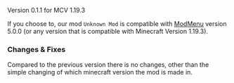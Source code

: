 Version 0.1.1 for MCV 1.19.3

If you choose to, our mod ``Unknown Mod`` is compatible with [ModMenu](https://modrinth.com/mod/modmenu/version/5.0.0) version 5.0.0 (or any version that is compatible with Minecraft Version 1.19.3).

### Changes & Fixes
Compared to the previous version there is no changes, other than the simple changing of which minecraft version the mod is made in.